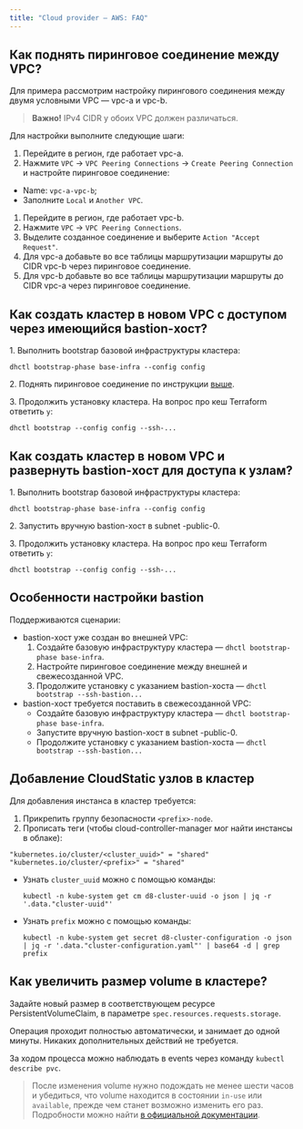 ```yaml
---
title: "Cloud provider — AWS: FAQ"
---
```



## Как поднять пиринговое соединение  между VPC?

Для примера рассмотрим настройку пирингового соединения между двумя условными VPC — vpc-a и vpc-b.

>**Важно!** IPv4 CIDR у обоих VPC должен различаться.

Для настройки выполните следующие шаги:

1. Перейдите в регион, где работает vpc-a.
1. Нажмите `VPC` -> `VPC Peering Connections` -> `Create Peering Connection` и настройте пиринговое соединение:
  * Name: `vpc-a-vpc-b`;
  * Заполните `Local` и `Another VPC`.
1. Перейдите в регион, где работает vpc-b.
1. Нажмите `VPC` -> `VPC Peering Connections`.
1. Выделите созданное соединение и выберите `Action "Accept Request"`.
1. Для vpc-a добавьте во все таблицы маршрутизации маршруты до CIDR vpc-b через пиринговое соединение.
1. Для vpc-b добавьте во все таблицы маршрутизации маршруты до CIDR vpc-a через пиринговое соединение.


## Как создать кластер в новом VPC с доступом через имеющийся bastion-хост?

1\. Выполнить bootstrap базовой инфраструктуры кластера:

  ```shell
  dhctl bootstrap-phase base-infra --config config
  ```

2\. Поднять пиринговое соединение по инструкции [выше](#как-поднять-пиринговое-соединение--между-vpc).

3\. Продолжить установку кластера. На вопрос про кеш Terraform ответить `y`:

  ```shell
  dhctl bootstrap --config config --ssh-...
  ```

## Как создать кластер в новом VPC и развернуть bastion-хост для доступа к узлам?

1\. Выполнить bootstrap базовой инфраструктуры кластера:

  ```shell
  dhctl bootstrap-phase base-infra --config config
  ```

2\. Запустить вручную bastion-хост в subnet <prefix>-public-0.

3\. Продолжить установку кластера. На вопрос про кеш Terraform ответить `y`:

  ```shell
  dhctl bootstrap --config config --ssh-...
  ```

## Особенности настройки bastion

Поддерживаются сценарии:
* bastion-хост уже создан во внешней VPC:
  1. Создайте базовую инфраструктуру кластера — `dhctl bootstrap-phase base-infra`.
  1. Настройте пиринговое соединение между внешней и свежесозданной VPC.
  1. Продолжите установку с указанием bastion-хоста — `dhctl bootstrap --ssh-bastion...`
* bastion-хост требуется поставить в свежесозданной VPC:
  * Создайте базовую инфраструктуру кластера — `dhctl bootstrap-phase base-infra`.
  * Запустите вручную bastion-хост в subnet <prefix>-public-0.
  * Продолжите установку с указанием bastion-хоста — `dhctl bootstrap --ssh-bastion...`

## Добавление CloudStatic узлов в кластер

Для добавления инстанса в кластер требуется:
  1. Прикрепить группу безопасности `<prefix>-node`.
  2. Прописать теги (чтобы cloud-controller-manager мог найти инстансы в облаке):

  ```
  "kubernetes.io/cluster/<cluster_uuid>" = "shared"
  "kubernetes.io/cluster/<prefix>" = "shared"
  ```

  * Узнать `cluster_uuid` можно с помощью команды:
    ```shell
    kubectl -n kube-system get cm d8-cluster-uuid -o json | jq -r '.data."cluster-uuid"'
    ```

  * Узнать `prefix` можно с помощью команды:
    ```shell
    kubectl -n kube-system get secret d8-cluster-configuration -o json | jq -r '.data."cluster-configuration.yaml"' | base64 -d | grep prefix
    ```

## Как увеличить размер volume в кластере?

Задайте новый размер в соответствующем ресурсе PersistentVolumeClaim, в параметре `spec.resources.requests.storage`.

Операция проходит полностью автоматически, и занимает до одной минуты. Никаких дополнительных действий не требуется. 

За ходом процесса можно наблюдать в events через команду `kubectl describe pvc`.

> После изменения volume нужно подождать не менее шести часов и убедиться, что volume находится в состоянии `in-use` или `available`, прежде чем станет возможно  изменить его раз. Подробности можно найти [в официальной документации](https://docs.aws.amazon.com/AWSEC2/latest/UserGuide/modify-volume-requirements.html).
